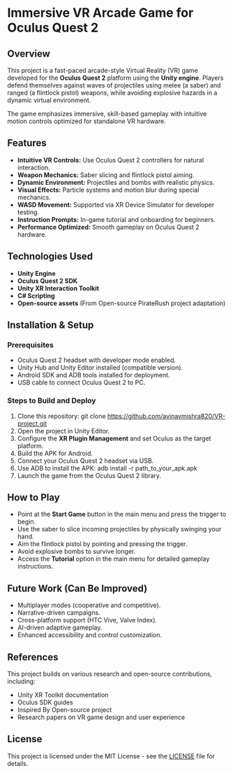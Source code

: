 # Immersive VR Arcade Game for Oculus Quest 2

## Overview
This project is a fast-paced arcade-style Virtual Reality (VR) game developed for the **Oculus Quest 2** platform using the **Unity engine**. Players defend themselves against waves of projectiles using melee (a saber) and ranged (a flintlock pistol) weapons, while avoiding explosive hazards in a dynamic virtual environment.

The game emphasizes immersive, skill-based gameplay with intuitive motion controls optimized for standalone VR hardware.

## Features
- **Intuitive VR Controls:** Use Oculus Quest 2 controllers for natural interaction.
- **Weapon Mechanics:** Saber slicing and flintlock pistol aiming.
- **Dynamic Environment:** Projectiles and bombs with realistic physics.
- **Visual Effects:** Particle systems and motion blur during special mechanics.
- **WASD Movement:** Supported via XR Device Simulator for developer testing.
- **Instruction Prompts:** In-game tutorial and onboarding for beginners.
- **Performance Optimized:** Smooth gameplay on Oculus Quest 2 hardware.

## Technologies Used
- **Unity Engine**
- **Oculus Quest 2 SDK**
- **Unity XR Interaction Toolkit**
- **C# Scripting**
- **Open-source assets** (From Open-source PirateRush project adaptation)

## Installation & Setup

### Prerequisites
- Oculus Quest 2 headset with developer mode enabled.
- Unity Hub and Unity Editor installed (compatible version).
- Android SDK and ADB tools installed for deployment.
- USB cable to connect Oculus Quest 2 to PC.

### Steps to Build and Deploy
1. Clone this repository:
   git clone https://github.com/avinavmishra820/VR-project.git
2. Open the project in Unity Editor.
3. Configure the **XR Plugin Management** and set Oculus as the target platform.
4. Build the APK for Android.
5. Connect your Oculus Quest 2 headset via USB.
6. Use ADB to install the APK:
   adb install -r path_to_your_apk.apk
7. Launch the game from the Oculus Quest 2 library.

## How to Play
- Point at the **Start Game** button in the main menu and press the trigger to begin.
- Use the saber to slice incoming projectiles by physically swinging your hand.
- Aim the flintlock pistol by pointing and pressing the trigger.
- Avoid explosive bombs to survive longer.
- Access the **Tutorial** option in the main menu for detailed gameplay instructions.

## Future Work (Can Be Improved)
- Multiplayer modes (cooperative and competitive).
- Narrative-driven campaigns.
- Cross-platform support (HTC Vive, Valve Index).
- AI-driven adaptive gameplay.
- Enhanced accessibility and control customization.

## References
This project builds on various research and open-source contributions, including:
- Unity XR Toolkit documentation
- Oculus SDK guides
- Inspired By Open-source project 
- Research papers on VR game design and user experience

## License

This project is licensed under the MIT License - see the [LICENSE](LICENSE) file for details.


